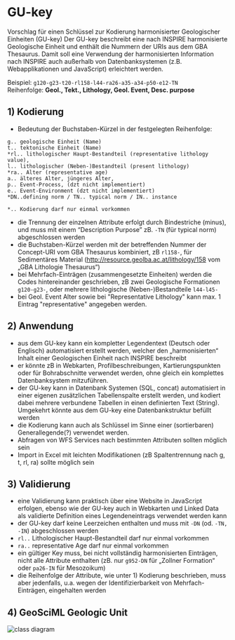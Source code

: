 # GU-key

Vorschlag für einen Schlüssel zur Kodierung harmonisierter Geologischer Einheiten (GU-key)
Der GU-key beschreibt eine nach INSPIRE harmonisierte Geologische Einheit und enthält die Nummern der URIs aus dem GBA Thesaurus. Damit soll eine Verwendung der harmonisierten Information nach INSPIRE auch außerhalb von Datenbanksystemen (z.B. Webapplikationen und JavaScript) erleichtert werden.  
  
Beispiel: ```g120-g23-t20-rl158-l44-ra26-a35-a34-p50-e12-TN```  
Reihenfolge: **Geol., Tekt., Lithology, Geol. Event, Desc. purpose**  
  
## 1) Kodierung  
  
- Bedeutung der Buchstaben-Kürzel in der festgelegten Reihenfolge:

```
g.. geologische Einheit (Name)  
t.. tektonische Einheit (Name)  
*rl.. lithologischer Haupt-Bestandteil (representative lithology value),   
l.. lithologischer (Neben-)Bestandteil (present lithology)  
*ra.. Alter (representative age)  
a.. älteres Alter, jüngeres Alter,  
p.. Event-Process, (dzt nicht implementiert)  
e.. Event-Environment (dzt nicht implementiert)  
*DN..defining norm / TN.. typical norm / IN.. instance  
  
*.. Kodierung darf nur einmal vorkommen  
```

- die Trennung der einzelnen Attribute erfolgt durch Bindestriche (minus), und muss mit einem “Description Purpose” zB. ```-TN``` (für typical norm) abgeschlossen werden  
- die Buchstaben-Kürzel werden mit der betreffenden Nummer der Concept-URI vom GBA Thesaurus kombiniert, zB ```rl158-```, für Sedimentäres Material (<http://resource.geolba.ac.at/lithology/158> vom „GBA Lithologie Thesaurus“)  
- bei Mehrfach-Einträgen (zusammengesetzte Einheiten) werden die Codes hintereinander geschrieben, zB zwei Geologische Formationen ```g120-g23-```, oder mehrere lithologische (Neben-)Bestandteile ```l44-l45-```  
- bei Geol. Event Alter sowie bei "Representative Lithology" kann max. 1 Eintrag "representative" angegeben werden.  
  
## 2) Anwendung

- aus dem GU-key kann ein kompletter Legendentext (Deutsch oder Englisch) automatisiert erstellt werden, welcher den „harmonisierten“ Inhalt einer Geologischen Einheit nach INSPIRE beschreibt  
- er könnte zB in Webkarten, Profilbeschreibungen, Kartierungspunkten oder für Bohrabschnitte verwendet werden, ohne gleich ein komplettes Datenbanksystem mitzuführen.  
- der GU-key kann in Datenbank Systemen (SQL, concat) automatisiert in einer eigenen zusätzlichen Tabellenspalte erstellt werden, und kodiert dabei mehrere verbundene Tabellen in einen definierten Text (String). Umgekehrt könnte aus dem GU-key eine Datenbankstruktur befüllt werden  
- die Kodierung kann auch als Schlüssel im Sinne einer (sortierbaren) Generallegende(?) verwendet werden.  
- Abfragen von WFS Services nach bestimmten Attributen sollten möglich sein  
- Import in Excel mit leichten Modifikationen (zB Spaltentrennung nach g, t, rl, ra) sollte möglich sein  
  
## 3) Validierung  

- eine Validierung kann praktisch über eine Website in JavaScript erfolgen, ebenso wie der GU-key auch in Webkarten und Linked Data als validierte Definition eines Legendeneintrags verwendet werden kann  
- der GU-key darf keine Leerzeichen enthalten und muss mit ```-DN``` (od. ```-TN, -IN```) abgeschlossen werden  
- ```rl..``` Lithologischer Haupt-Bestandteil darf nur einmal vorkommen  
- ```ra..``` representative Age darf nur einmal vorkommen  
- ein gültiger Key muss, bei nicht vollständig harmonisierten Einträgen, nicht alle Attribute enthalten (zB. nur ```g952-DN``` für „Zollner Formation“ oder ```pa26-IN``` für Mesozoikum)  
- die Reihenfolge der Attribute, wie unter 1) Kodierung beschrieben, muss aber jedenfalls, u.a. wegen der Identifizierbarkeit von Mehrfach-Einträgen, eingehalten werden  
  
## 4) GeoSciML Geologic Unit  

![class diagram](http://www.onegeology.org/service_provision/_images/image001.jpg)  
